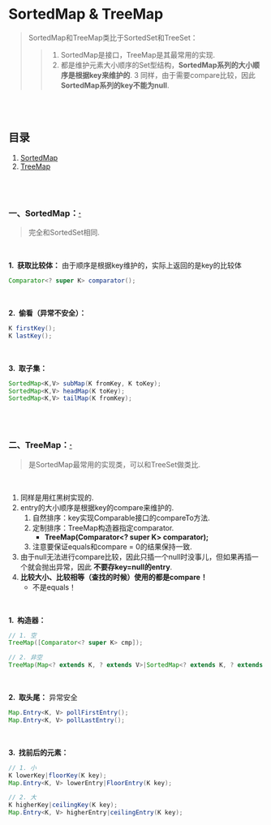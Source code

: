 # SortedMap & TreeMap
> SortedMap和TreeMap类比于SortedSet和TreeSet：
>
>> 1. SortedMap是接口，TreeMap是其最常用的实现.
>> 2. 都是维护元素大小顺序的Set型结构，**SortedMap系列的大小顺序是根据key来维护的**.
>> 3 同样，由于需要compare比较，因此 **SortedMap系列的key不能为null**.

<br><br>

## 目录

1. [SortedMap](#一sortedmap)
2. [TreeMap](#二treemap)

<br><br>

### 一、SortedMap：[·](#目录)
> 完全和SortedSet相同.

<br>

**1.&nbsp; 获取比较体：** 由于顺序是根据key维护的，实际上返回的是key的比较体

```Java
Comparator<? super K> comparator();
```

<br>

**2.&nbsp; 偷看（异常不安全）：**

```Java
K firstKey();
K lastKey();
```

<br>

**3.&nbsp; 取子集：**

```Java
SortedMap<K,V> subMap(K fromKey, K toKey);
SortedMap<K,V> headMap(K toKey);
SortedMap<K,V> tailMap(K fromKey);
```

<br><br>

### 二、TreeMap：[·](#目录)
> 是SortedMap最常用的实现类，可以和TreeSet做类比.

<br>

1. 同样是用红黑树实现的.
2. entry的大小顺序是根据key的compare来维护的.
   1. 自然排序：key实现Comparable接口的compareTo方法.
   2. 定制排序：TreeMap构造器指定comparator.
      - **TreeMap(Comparator\<? super K\> comparator);**
   3. 注意要保证equals和compare = 0的结果保持一致.
3. 由于null无法进行compare比较，因此只插一个null时没事儿，但如果再插一个就会抛出异常，因此 **不要存key=null的entry**.
4. **比较大小、比较相等（查找的时候）使用的都是compare！**
   - 不是equals！

<br>

**1.&nbsp; 构造器：**

```Java
// 1. 空
TreeMap([Comparator<? super K> cmp]);

// 2. 非空
TreeMap(Map<? extends K, ? extends V>|SortedMap<? extends K, ? extends V> m);
```

<br>

**2.&nbsp; 取头尾：** 异常安全

```Java
Map.Entry<K, V> pollFirstEntry();
Map.Entry<K, V> pollLastEntry();
```

<br>

**3.&nbsp; 找前后的元素：**

```Java
// 1. 小
K lowerKey|floorKey(K key);
Map.Entry<K, V> lowerEntry|FloorEntry(K key);

// 2. 大
K higherKey|ceilingKey(K key);
Map.Entry<K, V> higherEntry|ceilingEntry(K key);
```

